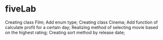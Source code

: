 # fiveLab
Creating class Film;
Add enum type;
Creating class Cinema;
Add function of calculate profit for a certain day;
Realizing method of selecting movie based on the highest rating;
Creating sort method by release date;
